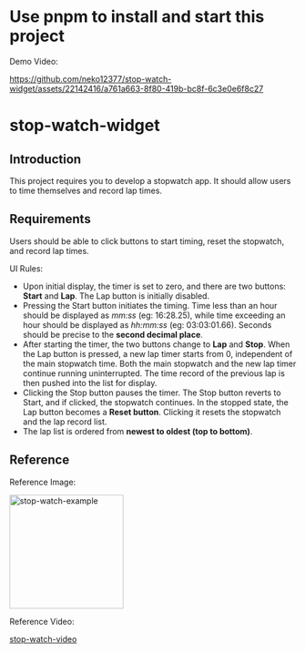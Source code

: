 
# Use pnpm to install and start this project

Demo Video:

https://github.com/neko12377/stop-watch-widget/assets/22142416/a761a663-8f80-419b-bc8f-6c3e0e6f8c27


# stop-watch-widget

## Introduction

This project requires you to develop a stopwatch app. It should allow users to time themselves and record lap times.

## Requirements

Users should be able to click buttons to start timing, reset the stopwatch, and record lap times.

UI Rules:

- Upon initial display, the timer is set to zero, and there are two buttons: **Start** and **Lap**. The Lap button is initially disabled.
- Pressing the Start button initiates the timing. Time less than an hour should be displayed as _mm:ss_ (eg: 16:28.25), while time exceeding an hour should be displayed as _hh:mm:ss_ (eg: 03:03:01.66). Seconds should be precise to the **second decimal place**.
- After starting the timer, the two buttons change to **Lap** and **Stop**. When the Lap button is pressed, a new lap timer starts from 0, independent of the main stopwatch time. Both the main stopwatch and the new lap timer continue running uninterrupted. The time record of the previous lap is then pushed into the list for display.
- Clicking the Stop button pauses the timer. The Stop button reverts to Start, and if clicked, the stopwatch continues. In the stopped state, the Lap button becomes a **Reset button**. Clicking it resets the stopwatch and the lap record list.
- The lap list is ordered from **newest to oldest (top to bottom)**.

## Reference

Reference Image:

<img src="public/stop-watch-ui.png" alt="stop-watch-example" width="200"/>

Reference Video:

[stop-watch-video](https://github.com/Glossika-PL/stop-watch-widget/assets/109053974/40f170e4-9b2c-49ad-8596-b3040d3e05b0)
